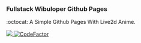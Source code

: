 ### Fullstack Wibuloper Github Pages

:octocat: A Simple Github Pages With Live2d Anime.

<a href="https://saweria.co/donate/domathjav69"><img src="https://img.shields.io/badge/Support-Me!-orange.svg">
[![CodeFactor](https://www.codefactor.io/repository/github/fullstack-wibuloper/fullstack-wibuloper.github.io/badge)](https://www.codefactor.io/repository/github/fullstack-wibuloper/fullstack-wibuloper.github.io)
